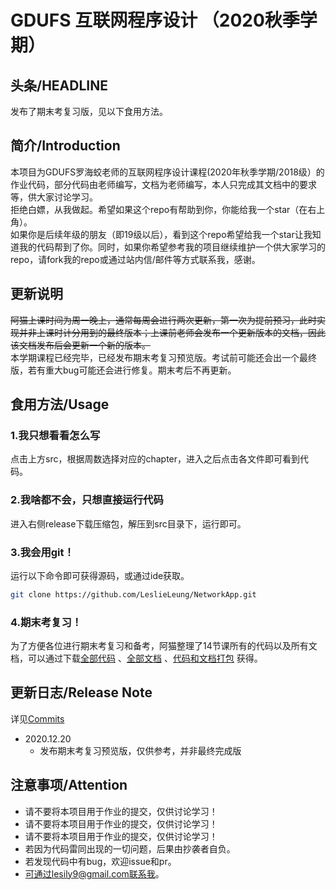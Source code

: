 # GDUFS 互联网程序设计 （2020秋季学期）

## 头条/HEADLINE
发布了期末考复习版，见以下食用方法。

## 简介/Introduction
本项目为GDUFS罗海蛟老师的互联网程序设计课程(2020年秋季学期/2018级）的作业代码，部分代码由老师编写，文档为老师编写，本人只完成其文档中的要求等，供大家讨论学习。  
拒绝白嫖，从我做起。希望如果这个repo有帮助到你，你能给我一个star（在右上角）。  
如果你是后续年级的朋友（即19级以后），看到这个repo希望给我一个star让我知道我的代码帮到了你。同时，如果你希望参考我的项目继续维护一个供大家学习的repo，请fork我的repo或通过站内信/邮件等方式联系我，感谢。

## 更新说明
~~阿猫上课时间为周一晚上，通常每周会进行两次更新，第一次为提前预习，此时实现并非上课时计分用到的最终版本；上课前老师会发布一个更新版本的文档，因此该文档发布后会更新一个新的版本。~~  
本学期课程已经完毕，已经发布期末考复习预览版。考试前可能还会出一个最终版，若有重大bug可能还会进行修复。期末考后不再更新。


## 食用方法/Usage
### 1.我只想看看怎么写
点击上方src，根据周数选择对应的chapter，进入之后点击各文件即可看到代码。
### 2.我啥都不会，只想直接运行代码
进入右侧release下载压缩包，解压到src目录下，运行即可。
### 3.我会用git！
运行以下命令即可获得源码，或通过ide获取。
```bash
git clone https://github.com/LeslieLeung/NetworkApp.git
```
### 4.期末考复习！
为了方便各位进行期末考复习和备考，阿猫整理了14节课所有的代码以及所有文档，可以通过下载[全部代码](https://github.com/LeslieLeung/NetworkApp/releases/download/pre_release/src.zip) 、[全部文档](https://github.com/LeslieLeung/NetworkApp/releases/download/pre_release/doc.zip) 、[代码和文档打包](https://github.com/LeslieLeung/NetworkApp/releases/download/pre_release/doc+src.zip) 获得。

## 更新日志/Release Note
详见[Commits](https://github.com/LeslieLeung/NetworkApp/commits/master)
- 2020.12.20
    - 发布期末考复习预览版，仅供参考，并非最终完成版

## 注意事项/Attention
- 请不要将本项目用于作业的提交，仅供讨论学习！
- 请不要将本项目用于作业的提交，仅供讨论学习！
- 请不要将本项目用于作业的提交，仅供讨论学习！
- 若因为代码雷同出现的一切问题，后果由抄袭者自负。
- 若发现代码中有bug，欢迎issue和pr。
- 可通过lesily9@gmail.com联系我。